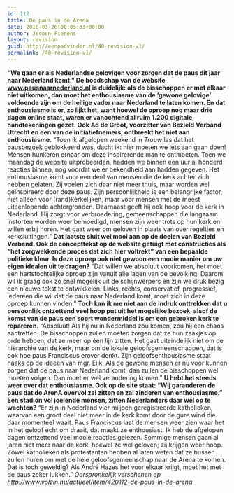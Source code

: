 ```yaml
---
id: 112
title: De paus in de Arena
date: 2016-03-26T00:05:33+00:00
author: Jeroen Fierens
layout: revision
guid: http://eenpadvinder.nl/40-revision-v1/
permalink: /40-revision-v1/
---
```

**“We gaan er als Nederlandse gelovigen voor zorgen dat de paus dit jaar naar Nederland komt.” De boodschap van de website www.pausnaarnederland.nl is duidelijk: als de bisschoppen er met elkaar niet uitkomen, dan moet het enthousiasme van de ‘gewone gelovige’ voldoende zijn om de heilige vader naar Nederland te laten komen. En dat enthousiasme is er, zo lijkt het, want hoewel de oproep nog maar drie dagen online staat, waren er vanochtend al ruim 1.200 digitale handtekeningen gezet. Ook Ad de Groot, voorzitter van Bezield Verband Utrecht en een van de initiatiefnemers, ontbreekt het niet aan enthousiasme.**  “Toen ik afgelopen weekend in *Trouw* las dat het pausbezoek geblokkeerd was, dacht ik: hier moeten we iets aan gaan doen! Mensen hunkeren ernaar om deze inspirerende man te ontmoeten. Toen we maandag de website uitprobeerden, hadden we binnen een uur al honderd reacties binnen, nog voordat we er bekendheid aan hadden gegeven. Het enthousiasme komt voor een deel van mensen die de kerk achter zich hebben gelaten. Zij voelen zich daar niet meer thuis, maar worden wel geïnspireerd door deze paus. Zijn persoonlijkheid is een belangrijke factor, niet alleen voor (rand)kerkelijken, maar voor mensen met de meest uiteenlopende achtergronden. Daarnaast geeft hij ook hoop voor de kerk in Nederland. Hij zorgt voor verbroedering, gemeenschappen die langzaam instorten worden weer bemoedigd, mensen zijn weer trots op hun kerk en willen erbij horen. Het gaat weer om geloven in plaats van over regeltjes en kerksluitingen.”  **Dat laatste sluit wel mooi aan op de doelen van Bezield Verband. Ook de concepttekst op de website getuigt met constructies als “het zorgwekkende proces dat zich hier voltrekt” van een bepaalde politieke kleur. Is deze oproep ook niet gewoon een mooie manier om uw eigen idealen uit te dragen?**  “Dat willen we absoluut voorkomen, het moet een hartstochtelijke oproep zijn vanuit alle lagen van de bevolking. Daarom wil ik graag ook zo snel mogelijk uit de schijnwerpers en zijn we druk bezig een nieuwe tekst te ontwikkelen. Links, rechts, conservatief, progressief, iedereen die wil dat de paus naar Nederland komt, moet zich in deze oproep kunnen vinden.”  **Toch kan ik me niet aan de indruk onttrekken dat u persoonlijk ontzettend veel hoop put uit het mogelijke bezoek, alsof de komst van de paus een soort wondermiddel is om een gebroken kerk te repareren.**  “Absoluut! Als hij nu in Nederland zou komen, zou hij een chaos aantreffen. De bisschoppen zullen moeten zorgen dat ze hun zaakjes op orde hebben, dat ze meer op één lijn zitten. Het gaat uiteindelijk niet om de hiërarchie van de kerk, maar om de lokale geloofsgemeenschappen, dat is ook hoe paus Franciscus erover denkt. Zijn geloofsenthousiasme staat haaks op de ideeën van mgr. Eijk. Als de gewone mensen er nu voor kunnen zorgen dat de paus naar Nederland komt, dan zullen de bisschoppen wel moeten volgen. Dan moet er wel verandering komen.”  **U hebt het steeds weer over dat enthousiasme. Ook op de site staat: “Wij garanderen de paus dat de ArenA overvol zal zitten en zal zinderen van enthousiasme.” Een stadion vol joelende mensen, zitten Nederlanders daar wel op te wachten?**  “Er zijn in Nederland vier miljoen geregistreerde katholieken, waarvan een groot deel niet meer in de kerk komt door de gure wind die daar momenteel waait. Paus Franciscus laat de mensen weer zien waar het in het geloof echt om draait, dat maakt ze enthousiast. Ik heb de afgelopen dagen ontzettend veel mooie reacties gelezen. Sommige mensen gaan al jaren niet meer naar de kerk, hoewel ze wel geloven; zij krijgen weer hoop. Zowel katholieken als protestanten hebben al laten weten dat ze bussen zullen huren om met de hele geloofsgemeenschap naar de Arena te komen. Dat is toch geweldig? Als André Hazes het voor elkaar krijgt, moet het met de paus zeker lukken.”  *Oorspronkelijk verschenen op http://www.volzin.nu/actueel/item/420112-de-paus-in-de-arena*